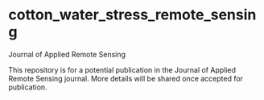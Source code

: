 # cotton_water_stress_remote_sensing
Journal of Applied Remote Sensing

This repository is for a potential publication in the Journal of Applied Remote Sensing journal. More details will be shared once accepted for publication. 
